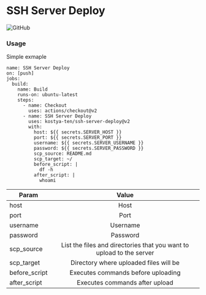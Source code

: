 # SSH Server Deploy

![GitHub](https://img.shields.io/github/license/kostya-ten/ssh-server-deploy)


### Usage

Simple exmaple

```
name: SSH Server Deploy
on: [push]
jobs:
  build:
    name: Build
    runs-on: ubuntu-latest
    steps:
      - name: Checkout
        uses: actions/checkout@v2
      - name: SSH Server Deploy
        uses: kostya-ten/ssh-server-deploy@v2
        with:
          host: ${{ secrets.SERVER_HOST }}
          port: ${{ secrets.SERVER_PORT }}
          username: ${{ secrets.SERVER_USERNAME }}
          password: ${{ secrets.SERVER_PASSWORD }}
          scp_source: README.md
          scp_target: ~/
          before_script: |
            df -h
          after_script: |
            whoami
```

| Param         | Value         |
| ------------- |:-------------:|
| host          | Host          |
| port          | Port          |
| username      | Username      |
| password      | Password      |
| scp_source    | List the files and directories that you want to upload to the server      |
| scp_target    | Directory where uploaded files will be |
| before_script | Executes commands before uploading |
| after_script  | Executes commands after upload |

